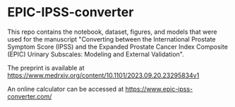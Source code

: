 # EPIC-IPSS-converter

This repo contains the notebook, dataset, figures, and models that were used for the manuscript "Converting between the International Prostate Symptom Score (IPSS) and the Expanded Prostate Cancer Index Composite (EPIC) Urinary Subscales: Modeling and External Validation".

The preprint is available at https://www.medrxiv.org/content/10.1101/2023.09.20.23295834v1

An online calculator can be accessed at https://www.epic-ipss-converter.com/
